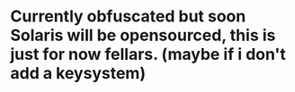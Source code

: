 # Currently obfuscated but soon Solaris will be opensourced, this is just for now fellars. (maybe if i don't add a keysystem)
